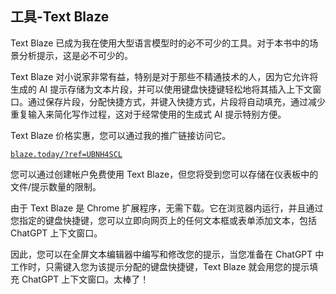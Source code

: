 ## 工具-Text Blaze

Text Blaze 已成为我在使用大型语言模型时的必不可少的工具。对于本书中的场景分析提示，这是必不可少的。

Text Blaze 对小说家非常有益，特别是对于那些不精通技术的人，因为它允许将生成的 AI 提示存储为文本片段，并可以使用键盘快捷键轻松地将其插入上下文窗口。通过保存片段，分配快捷方式，并键入快捷方式，片段将自动填充，通过减少重复输入来简化写作过程，这对于经常使用的生成式 AI 提示特别方便。

Text Blaze 价格实惠，您可以通过我的推广链接访问它。

[`blaze.today/?ref=UBNH4SCL`](https://blaze.today/?ref=UBNH4SCL)

您可以通过创建帐户免费使用 Text Blaze，但您将受到您可以存储在仪表板中的文件/提示数量的限制。

由于 Text Blaze 是 Chrome 扩展程序，无需下载。它在浏览器内运行，并且通过您指定的键盘快捷键，您可以立即向网页上的任何文本框或表单添加文本，包括 ChatGPT 上下文窗口。

因此，您可以在全屏文本编辑器中编写和修改您的提示，当您准备在 ChatGPT 中工作时，只需键入您为该提示分配的键盘快捷键，Text Blaze 就会用您的提示填充 ChatGPT 上下文窗口。太棒了！
